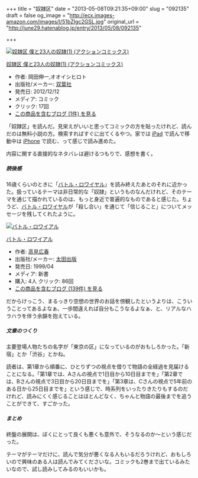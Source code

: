 +++
title = "奴隷区"
date = "2013-05-08T09:21:35+09:00"
slug = "092135"
draft = false
og_image = "http://ecx.images-amazon.com/images/I/51bZIgc2GSL.jpg"
original_url = "http://june29.hatenablog.jp/entry/2013/05/08/092135"

+++

<p></p>
<div class="hatena-asin-detail">
<a href="http://www.amazon.co.jp/exec/obidos/ASIN/4575841714/cameralady-22/"><img src="http://ecx.images-amazon.com/images/I/51bZIgc2GSL._SL160_.jpg" class="hatena-asin-detail-image" alt="奴隷区 僕と23人の奴隷(1) (アクションコミックス)" title="奴隷区 僕と23人の奴隷(1) (アクションコミックス)"></a><div class="hatena-asin-detail-info">
<p class="hatena-asin-detail-title"><a href="http://www.amazon.co.jp/exec/obidos/ASIN/4575841714/cameralady-22/">奴隷区 僕と23人の奴隷(1) (アクションコミックス)</a></p>
<ul>
<li>
<span class="hatena-asin-detail-label">作者:</span> 岡田伸一,オオイシヒロト</li>
<li>
<span class="hatena-asin-detail-label">出版社/メーカー:</span> <a class="keyword" href="http://d.hatena.ne.jp/keyword/%C1%D0%CD%D5%BC%D2">双葉社</a>
</li>
<li>
<span class="hatena-asin-detail-label">発売日:</span> 2012/12/12</li>
<li>
<span class="hatena-asin-detail-label">メディア:</span> コミック</li>
<li> <span class="hatena-asin-detail-label">クリック</span>: 17回</li>
<li><a href="http://d.hatena.ne.jp/asin/4575841714/cameralady-22" target="_blank">この商品を含むブログ (1件) を見る</a></li>
</ul>
</div>
<div class="hatena-asin-detail-foot"></div>
</div>
<p>「奴隷区」を読んだ。見栄えがいいと思ってコミックの方を貼ったけれど、読んだのは無料小説の方。検索すればすぐに出てくるやつ。家では <a class="keyword" href="http://d.hatena.ne.jp/keyword/iPad">iPad</a> で読んで移動中は <a class="keyword" href="http://d.hatena.ne.jp/keyword/iPhone">iPhone</a> で読む、って感じで読み進めた。</p>
<p>内容に関する直接的なネタバレは避けるつもりで、感想を書く。</p>

<div class="section">
    <h5>読後感</h5>
    <p>16歳くらいのときに「<a class="keyword" href="http://d.hatena.ne.jp/keyword/%A5%D0%A5%C8%A5%EB%A1%A6%A5%ED%A5%EF%A5%A4%A5%E4%A5%EB">バトル・ロワイヤル</a>」を読み終えたあとのそれに近かった。扱っているテーマは非日常的な「奴隷」というものなんだけれど、そのテーマを通じて描かれているのは、もっと身近で普遍的なものであると感じた。ちょうど、<a class="keyword" href="http://d.hatena.ne.jp/keyword/%A5%D0%A5%C8%A5%EB%A1%A6%A5%ED%A5%EF%A5%A4%A5%E4%A5%EB">バトル・ロワイヤル</a>が「殺し合い」を通じて「信じること」についてメッセージを残してくれたように。</p>
<p></p>
<div class="hatena-asin-detail">
<a href="http://www.amazon.co.jp/exec/obidos/ASIN/4872334523/cameralady-22/"><img src="http://ecx.images-amazon.com/images/I/51E469HCA8L._SL160_.jpg" class="hatena-asin-detail-image" alt="バトル・ロワイアル" title="バトル・ロワイアル"></a><div class="hatena-asin-detail-info">
<p class="hatena-asin-detail-title"><a href="http://www.amazon.co.jp/exec/obidos/ASIN/4872334523/cameralady-22/">バトル・ロワイアル</a></p>
<ul>
<li>
<span class="hatena-asin-detail-label">作者:</span> <a class="keyword" href="http://d.hatena.ne.jp/keyword/%B9%E2%B8%AB%B9%AD%BD%D5">高見広春</a>
</li>
<li>
<span class="hatena-asin-detail-label">出版社/メーカー:</span> <a class="keyword" href="http://d.hatena.ne.jp/keyword/%C2%C0%C5%C4%BD%D0%C8%C7">太田出版</a>
</li>
<li>
<span class="hatena-asin-detail-label">発売日:</span> 1999/04</li>
<li>
<span class="hatena-asin-detail-label">メディア:</span> 新書</li>
<li>
<span class="hatena-asin-detail-label">購入</span>: 4人 <span class="hatena-asin-detail-label">クリック</span>: 86回</li>
<li><a href="http://d.hatena.ne.jp/asin/4872334523/cameralady-22" target="_blank">この商品を含むブログ (139件) を見る</a></li>
</ul>
</div>
<div class="hatena-asin-detail-foot"></div>
</div>
<p>だからけっこう、まるっきり空想の世界のお話を傍観したというよりは、こういうことってあるよなぁ、一歩間違えれば自分もこうなるよなぁ、と、リアルなハラハラを伴う余韻を抱えている。</p>

</div>
<div class="section">
    <h5>文章のつくり</h5>
    <p>主要登場人物たちの名字が「東京の区」になっているのがおもしろかった。「新宿」とか「渋谷」とかね。</p>
<p>読者は、第1章から順番に、ひとりずつの視点を借りて物語の全経過を見届けることになる。「第1章では、Aさんの視点で1日目から10日目までを」「第2章では、Bさんの視点で3日目から20日目までを」「第3章は、Cさんの視点で5年前のある日から25日目までを」という感じで、時系列をいったりきたりもするのだけれど、読みにくく感じることはほとんどなく、ちゃんと物語の最後までを追うことができて、すごかった。</p>

</div>
<div class="section">
    <h5>まとめ</h5>
    <p>終盤の展開は、ぼくにとって良くも悪くも意外で、そうなるのか〜という感じだった。</p>
<p>テーマがテーマだけに、読んで気分が悪くなる人もいるだろうけれど、おもしろいので興味のある人は読んでみてくださいな。コミックも2巻まで出ているみたいなので、試し読みしてみるのもいいかも。</p>

</div>